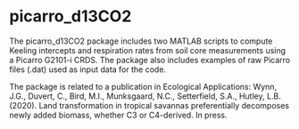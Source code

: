 # picarro_d13CO2

The picarro_d13CO2 package includes two MATLAB scripts to compute Keeling intercepts and respiration rates from soil core measurements using a Picarro G2101-i CRDS. The package also includes examples of raw Picarro files (.dat) used as input data for the code. 

The package is related to a publication in Ecological Applications: Wynn, J.G., Duvert, C., Bird, M.I., Munksgaard, N.C., Setterfield, S.A., Hutley, L.B. (2020). Land transformation in tropical savannas preferentially decomposes newly added biomass, whether C3 or C4-derived. In press. 
